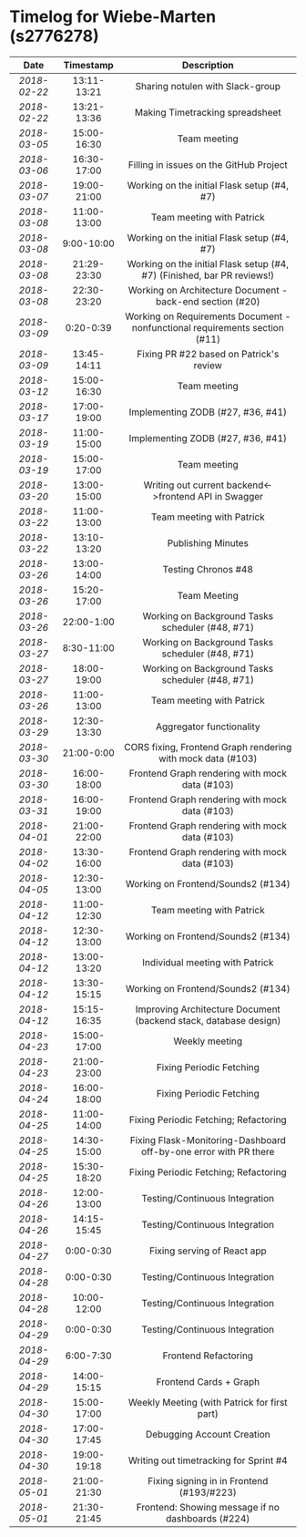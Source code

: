# Timelog for Wiebe-Marten (s2776278)

| Date         |   Timestamp | Description                                                       |
| :---:        |       :---: | :---:                                                             |
| *2018-02-22* | 13:11-13:21 | Sharing notulen with Slack-group |
| *2018-02-22* | 13:21-13:36 | Making Timetracking spreadsheet |
| *2018-03-05* | 15:00-16:30 | Team meeting |
| *2018-03-06* | 16:30-17:00 | Filling in issues on the GitHub Project |
| *2018-03-07* | 19:00-21:00 | Working on the initial Flask setup (#4, #7) |
| *2018-03-08* | 11:00-13:00 | Team meeting with Patrick |
| *2018-03-08* | 9:00-10:00 | Working on the initial Flask setup (#4, #7) |
| *2018-03-08* | 21:29-23:30 | Working on the initial Flask setup (#4, #7) (Finished, bar PR reviews!) |
| *2018-03-08* | 22:30-23:20 | Working on Architecture Document - back-end section (#20) |
| *2018-03-09* | 0:20-0:39 | Working on Requirements Document - nonfunctional requirements section (#11) |
| *2018-03-09* | 13:45-14:11 | Fixing PR #22 based on Patrick's review |
| *2018-03-12* | 15:00-16:30 | Team meeting |
| *2018-03-17* | 17:00-19:00 | Implementing ZODB (#27, #36, #41) |
| *2018-03-19* | 11:00-15:00 | Implementing ZODB (#27, #36, #41) |
| *2018-03-19* | 15:00-17:00 | Team meeting |
| *2018-03-20* | 13:00-15:00 | Writing out current backend<->frontend API in Swagger |
| *2018-03-22* | 11:00-13:00 | Team meeting with Patrick |
| *2018-03-22* | 13:10-13:20 | Publishing Minutes |
| *2018-03-26* | 13:00-14:00 | Testing Chronos #48 |
| *2018-03-26* | 15:20-17:00 | Team Meeting |
| *2018-03-26* | 22:00-1:00 | Working on Background Tasks scheduler (#48, #71) |
| *2018-03-27* | 8:30-11:00 | Working on Background Tasks scheduler (#48, #71) |
| *2018-03-27* | 18:00-19:00 | Working on Background Tasks scheduler (#48, #71) |
| *2018-03-26* | 11:00-13:00 | Team meeting with Patrick |
| *2018-03-29* | 12:30-13:30 | Aggregator functionality |
| *2018-03-30* | 21:00-0:00 | CORS fixing, Frontend Graph rendering with mock data (#103) |
| *2018-03-30* | 16:00-18:00 | Frontend Graph rendering with mock data (#103) |
| *2018-03-31* | 16:00-19:00 | Frontend Graph rendering with mock data (#103) |
| *2018-04-01* | 21:00-22:00 | Frontend Graph rendering with mock data (#103) |
| *2018-04-02* | 13:30-16:00 | Frontend Graph rendering with mock data (#103) |
| *2018-04-05* | 12:30-13:00 | Working on Frontend/Sounds2 (#134) |
| *2018-04-12* | 11:00-12:30 | Team meeting with Patrick |
| *2018-04-12* | 12:30-13:00 | Working on Frontend/Sounds2 (#134) |
| *2018-04-12* | 13:00-13:20 | Individual meeting with Patrick |
| *2018-04-12* | 13:30-15:15 | Working on Frontend/Sounds2 (#134) |
| *2018-04-12* | 15:15-16:35 | Improving Architecture Document (backend stack, database design) |
| *2018-04-23* | 15:00-17:00 | Weekly meeting |
| *2018-04-23* | 21:00-23:00 | Fixing Periodic Fetching |
| *2018-04-24* | 16:00-18:00 | Fixing Periodic Fetching |
| *2018-04-25* | 11:00-14:00 | Fixing Periodic Fetching; Refactoring |
| *2018-04-25* | 14:30-15:00 | Fixing Flask-Monitoring-Dashboard off-by-one error with PR there |
| *2018-04-25* | 15:30-18:20 | Fixing Periodic Fetching; Refactoring |
| *2018-04-26* | 12:00-13:00 | Testing/Continuous Integration |
| *2018-04-26* | 14:15-15:45 | Testing/Continuous Integration |
| *2018-04-27* | 0:00-0:30 | Fixing serving of React app |
| *2018-04-28* | 0:00-0:30 | Testing/Continuous Integration |
| *2018-04-28* | 10:00-12:00 | Testing/Continuous Integration |
| *2018-04-29* | 0:00-0:30 | Testing/Continuous Integration |
| *2018-04-29* | 6:00-7:30 | Frontend Refactoring |
| *2018-04-29* | 14:00-15:15 | Frontend Cards + Graph |
| *2018-04-30* | 15:00-17:00 | Weekly Meeting (with Patrick for first part) |
| *2018-04-30* | 17:00-17:45 | Debugging Account Creation |
| *2018-04-30* | 19:00-19:18 | Writing out timetracking for Sprint #4 |
| *2018-05-01* | 21:00-21:30 | Fixing signing in in Frontend (#193/#223) |
| *2018-05-01* | 21:30-21:45 | Frontend: Showing message if no dashboards (#224) |
